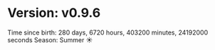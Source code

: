 # Version: v0.9.6
Time since birth: 280 days, 6720 hours, 403200 minutes, 24192000 seconds
Season: Summer ☀️

